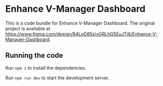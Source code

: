 
  # Enhance V-Manager Dashboard

  This is a code bundle for Enhance V-Manager Dashboard. The original project is available at https://www.figma.com/design/R4LoD85zjvGRLhG5EuJTi6/Enhance-V-Manager-Dashboard.

  ## Running the code

  Run `npm i` to install the dependencies.

  Run `npm run dev` to start the development server.
  